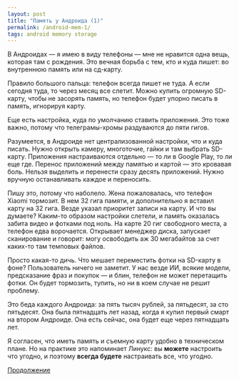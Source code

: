 ```yaml
---
layout: post
title: "Память у Андроида (1)"
permalink: /android-mem-1/
tags: android memory storage
---
```


В Андроидах — я имею в виду телефоны — мне не нравится одна вещь, которая там с
рождения. Это вечная борьба с тем, кто и куда пишет: во внутреннюю память или на
сд-карту.

Правило большого пальца: телефон всегда пишет не туда. А если сегодня туда, то
через месяц все слетит. Можно купить огромную SD-карту, чтобы не засорять
память, но телефон будет упорно писать в память, игнорируя карту.

Еще есть настройка, куда по умолчанию ставить приложения. Это тоже важно, потому
что телеграмы-хромы раздуваются до пяти гигов.

Разумеется, в Андроиде нет централизованной настройки, что и куда писать. Нужно
открыть камеру, многоточие, гайки и там выбрать SD-карту. Приложения
настраиваются отдельно — то ли в Google Play, то ли еще где. Перенос приложений
между памятью и картой — это кровавая боль. Нельзя выделить и перенести сразу
десять приложений. Нужно вручную останавливать каждое и переносить.

Пишу это, потому что наболело. Жена пожаловалась, что телефон Xiaomi тормозит. В
нем 32 гига памяти, и дополнительно я вставил карту на 32 гига. Везде указал
приоритет записи на карту. И что вы думаете? Каким-то образом настройки слетели,
и память оказалась забита видео и фотками под ноль. На карте 20 гиг свободного
места, а телефон едва ворочается. Открывает менеджер диска, запускает
сканирование и говорит: могу освободить аж 30 мегабайтов за счет каких-то там
темповых файлов.

Просто какая-то дичь. Что мешает переместить фотки на SD-карту в фоне?
Пользователь ничего не заметит. У нас везде ИИ, всякие модели, предсказание фраз
и покупок — и блин, телефон не может перетащить фотки. Он будет тормозить,
тупить, но ни в коем случае не решит проблему.

Это беда каждого Андроида: за пять тысяч рублей, за пятьдесят, за сто
пятьдесят. Она была пятнадцать лет назад, когда я купил первый смарт на втором
Андроиде. Она есть сейчас, она будет еще через пятнадцать лет.

Я согласен, что иметь память и съемную карту удобно в техническом плане. Но на
практике это напоминает Линукс: вы **можете** настроить что угодно, и поэтому
**всегда будете** настраивать все, что угодно.

[Продолжение](/android-mem-2/)
